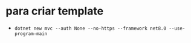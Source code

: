 # para criar template
- `dotnet new mvc --auth None --no-https --framework net8.0 --use-program-main`